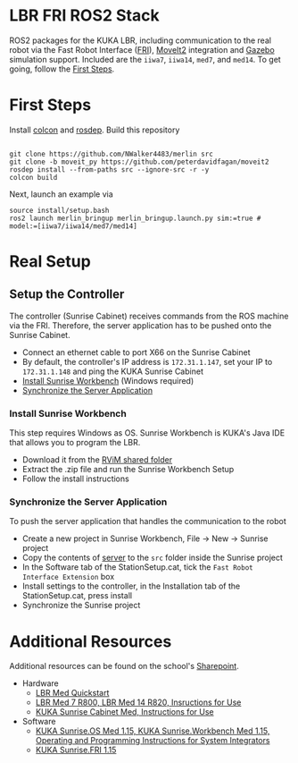 # LBR FRI ROS2 Stack
ROS2 packages for the KUKA LBR, including communication to the real robot via the Fast Robot Interface ([FRI](https://github.com/KCL-BMEIS/fri)), [MoveIt2](https://moveit.ros.org/) integration and [Gazebo](http://gazebosim.org/) simulation support. Included are the `iiwa7`, `iiwa14`, `med7`, and `med14`. To get going, follow the [First Steps](#first-steps).

# First Steps
Install [colcon](https://docs.ros.org/en/foxy/Tutorials/Colcon-Tutorial.html#install-colcon) and [rosdep](https://docs.ros.org/en/crystal/Installation/Linux-Install-Binary.html#installing-and-initializing-rosdep). Build this repository
```shell

git clone https://github.com/NWalker4483/merlin src 
git clone -b moveit_py https://github.com/peterdavidfagan/moveit2
rosdep install --from-paths src --ignore-src -r -y
colcon build
```
Next, launch an example via
```shell
source install/setup.bash
ros2 launch merlin_bringup merlin_bringup.launch.py sim:=true # model:=[iiwa7/iiwa14/med7/med14]
```

# Real Setup

## Setup the Controller
The controller (Sunrise Cabinet) receives commands from the ROS machine via the FRI. Therefore, the server application has to be pushed onto the Sunrise Cabinet.
- Connect an ethernet cable to port X66 on the Sunrise Cabinet
- By default, the controller's IP address is `172.31.1.147`, set your IP to `172.31.1.148` and ping the KUKA Sunrise Cabinet
- [Install Sunrise Workbench](#install-sunrise-workbench) (Windows required)
- [Synchronize the Server Application](#synchronize-the-server-application)

### Install Sunrise Workbench
This step requires Windows as OS. Sunrise Workbench is KUKA's Java IDE that allows you to program the LBR. 
* Download it from the [RViM shared folder](https://emckclac.sharepoint.com/:u:/s/MT-BMEIS-RVIM/ETBf6gp3Ko5EvtJVziR8MZ4BLdeX8ysF13jTVmVreq0iZA?e=XJyagD) 
* Extract the .zip file and run the Sunrise Workbench Setup
* Follow the install instructions

### Synchronize the Server Application
To push the server application that handles the communication to the robot
 - Create a new project in Sunrise Workbench, File -> New -> Sunrise project
 - Copy the contents of [server](server) to the `src` folder inside the Sunrise project 
 - In the Software tab of the StationSetup.cat, tick the `Fast Robot Interface Extension` box
 - Install settings to the controller, in the Installation tab of the StationSetup.cat, press install
 - Synchronize the Sunrise project

# Additional Resources
Additional resources can be found on the school's [Sharepoint](https://emckclac.sharepoint.com).
 - Hardware
    - [LBR Med Quickstart](https://emckclac.sharepoint.com/sites/MT-BMEIS-RVIM/Shared%20Documents/docs/inventory/kuka_merlin_med_7_R800/LBR_Med_Quick_Start_en.pdf)
    - [LBR Med 7 R800, LBR Med 14 R820, Insructions for Use](https://emckclac.sharepoint.com/sites/MT-BMEIS-RVIM/Shared%20Documents/docs/inventory/kuka_merlin_med_7_R800/GA_LBR_Med_en.pdf)
    - [KUKA Sunrise Cabinet Med, Instructions for Use](https://emckclac.sharepoint.com/sites/MT-BMEIS-RVIM/Shared%20Documents/docs/inventory/kuka_merlin_med_7_R800/GA_KUKA_Sunrise_Cabinet_Med_en.pdf)
 - Software
    - [KUKA Sunrise.OS Med 1.15, KUKA Sunrise.Workbench Med 1.15, Operating and Programming Instructions for System Integrators](https://emckclac.sharepoint.com/sites/MT-BMEIS-RVIM/Shared%20Documents/docs/inventory/kuka_merlin_med_7_R800/GA_KUKA_SunriseOS_Med_115_en.pdf)
    - [KUKA Sunrise.FRI 1.15](https://emckclac.sharepoint.com/sites/MT-BMEIS-RVIM/Shared%20Documents/docs/inventory/kuka_merlin_med_7_R800/KUKA_SunriseFRI_115_en.pdf)
